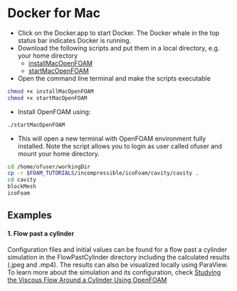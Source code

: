 # Docker for Mac
* Click on the Docker.app to start Docker. The Docker whale in the top status bar indicates Docker is running.
* Download the following scripts and put them in a local directory, e.g. your home directory
  - [installMacOpenFOAM](https://sourceforg.net/projects/openfoam/files/v2012/installMacOpenFOAM)
  - [startMacOpenFOAM](https://sourceforge.net/projects/openfoam/files/v2012/startMacOpenFOAM)
* Open the command line terminal and make the scripts executable
```bash
chmod +x installMacOpenFOAM
chmod +x startMacOpenFOAM
```
* Install OpenFOAM using:
```bash
./startMacOpenFOAM
```
* This will open a new terminal with OpenFOAM environment fully installed. Note the script allows you to login as user called ofuser and mount your home directory.
```bash
cd /home/ofuser/workingDir
cp -r $FOAM_TUTORIALS/incompressible/icoFoam/cavity/cavity .
cd cavity
blockMesh
icoFoam
```

## Examples

#### 1. Flow past a cylinder
Configuration files and initial values can be found for a flow past a cylinder simulation in the FlowPastCylinder directory including the calculated results (.jpeg and .mp4). The results can also be visualized locally using ParaView.
To learn more about the simulation and its configuration, check [Studying the Viscous Flow Around a Cylinder Using OpenFOAM](https://github.com/joczikszabi/QuantumFem/blob/master/References/CFD%20Simulations/Kornbleuth_FlowAroundCylinder.pdf)
